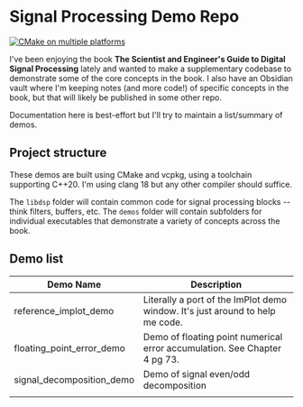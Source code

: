 # Signal Processing Demo Repo

[![CMake on multiple platforms](https://github.com/ASethi77/dsp_book_demos/actions/workflows/cmake-multi-platform.yml/badge.svg)](https://github.com/ASethi77/dsp_book_demos/actions/workflows/cmake-multi-platform.yml)

I've been enjoying the book **The Scientist and Engineer's Guide to Digital Signal Processing** lately
and wanted to make a supplementary codebase to demonstrate some of the core concepts in the book. I also
have an Obsidian vault where I'm keeping notes (and more code!) of specific concepts in the book, but that will
likely be published in some other repo.

Documentation here is best-effort but I'll try to maintain a list/summary of demos.

## Project structure

These demos are built using CMake and vcpkg, using a toolchain supporting C++20. I'm using clang 18 but any other
compiler should suffice.

The `libdsp` folder will contain common code for signal processing blocks -- think filters, buffers, etc.
The `demos` folder will contain subfolders for individual executables that demonstrate a variety of concepts across
the book.

## Demo list

| Demo Name                 | Description                                                                   |
|---------------------------|-------------------------------------------------------------------------------|
| reference_implot_demo     | Literally a port of the ImPlot demo window. It's just around to help me code. |
| floating_point_error_demo | Demo of floating point numerical error accumulation. See Chapter 4 pg 73.     |
| signal_decomposition_demo | Demo of signal even/odd decomposition                                         |
|                           |                                                                               |
